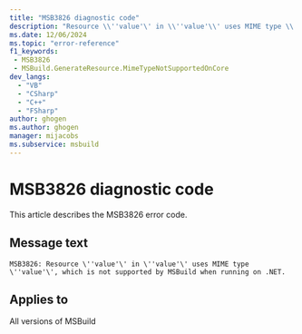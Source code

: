 ```yaml
---
title: "MSB3826 diagnostic code"
description: "Resource \\''value'\' in \\''value'\\' uses MIME type \\''value'\\', which is not supported by MSBuild when running on .NET."
ms.date: 12/06/2024
ms.topic: "error-reference"
f1_keywords:
 - MSB3826
 - MSBuild.GenerateResource.MimeTypeNotSupportedOnCore
dev_langs:
  - "VB"
  - "CSharp"
  - "C++"
  - "FSharp"
author: ghogen
ms.author: ghogen
manager: mijacobs
ms.subservice: msbuild
---
```


# MSB3826 diagnostic code

<!-- :::ErrorDefinitionDescription::: -->
<!-- :::editable-content name="introDescription"::: -->
This article describes the MSB3826 error code.
<!-- :::editable-content-end::: -->

## Message text

```output
MSB3826: Resource \''value'\' in \''value'\' uses MIME type \''value'\', which is not supported by MSBuild when running on .NET.
```

<!-- :::editable-content name="postOutputDescription"::: -->
<!--
{StrBegin="MSB3826: "}
-->
<!-- :::editable-content-end::: -->
<!-- :::ErrorDefinitionDescription-end::: -->

## Applies to

All versions of MSBuild
